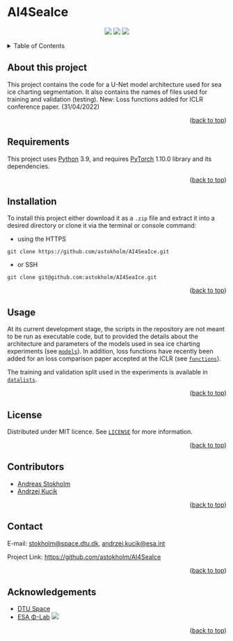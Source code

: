 # AI4SeaIce

<p align="center">
<a href="https://github.com/astokholm/AI4SeaIce/graphs/contributors">
        <img src="https://img.shields.io/badge/contributors-2-green" /></a>
<a href="https://github.com/astokholm/AI4SeaIce/">
        <img src="https://img.shields.io/badge/version-0.1.0-blue" /></a>
<a href="https://github.com/astokholm/AI4SeaIce/LICENSE">
        <img src="https://img.shields.io/badge/license-MIT-green" /></a>
</p>

<details>
<summary>Table of Contents</summary>
<ol>
<li><a href="#about-this-project">About This Project</a></li>
<li><a href="#requireents">Requirements</a></li>
<li><a href="#installation">Installation</a></li>
<li><a href="#usage">Usage</a></li>
<li><a href="#license">License</a></li>
<li><a href="#contact">Contact</a></li>
<li><a href="#acknowledgements">Acknowledgements</a></li>
</ol>
</details>

## About this project

This project contains the code for a U-Net model architecture used for sea ice charting segmentation. It also 
contains the names of files used for training and validation (testing).
New: Loss functions added for ICLR conference paper. (31/04/2022)

<p align="right">(<a href="#top">back to top</a>)</p>

## Requirements
This project uses [Python](https://www.python.org/) 3.9, and requires [PyTorch](https://www.pytorch.org/) 1.10.0 
library and its dependencies.

<p align="right">(<a href="#top">back to top</a>)</p>

## Installation

To install this project either download it as a `.zip` file and extract it into
a desired directory or clone it via the terminal or console command:

* using the HTTPS

```shell
git clone https://github.com/astokholm/AI4SeaIce.git
```

* or SSH

```shell
git clone git@github.com:astokholm/AI4SeaIce.git
```

<p align="right">(<a href="#top">back to top</a>)</p>

## Usage
At its current development stage, the scripts in the repository are not meant to be run as executable code, but to 
provided the details about the architecture and parameters of the models used in sea ice charting experiments (see 
[`models`](./models)). In addition, loss functions have recently been added for an loss comparison paper accepted at the ICLR (see [`functions`](./functions)). 

The training and validation split used in the experiments is available in [`datalists`](./datalists).

<p align="right">(<a href="#top">back to top</a>)</p>

## License
Distributed
under MIT licence. See [`LICENSE`](./LICENSE) for more information.

<p align="right">(<a href="#top">back to top</a>)</p>

## Contributors

* [Andreas Stokholm](https://github.com/astokholm/)
* [Andrzej Kucik](https://github.com/AndrzejKucik/)

<p align="right">(<a href="#top">back to top</a>)</p>

## Contact

E-mail: [stokholm@space.dtu.dk](mailto:stokholm@space.dtu.dk),  [andrzej.kucik@esa.int](mailto:andrzej.kucik@esa.int)

Project Link: <https://github.com/astokholm/AI4SeaIce>

<p align="right">(<a href="#top">back to top</a>)</p>

## Acknowledgements

* [DTU Space](https://www.space.dtu.dk/)
* [ESA &Phi;-Lab](https://philab.phi.esa.int/) <a href="https://github.com/ESA-PhiLab">
        <img src="https://img.shields.io/badge/GitHub-100000?style=for-the-badge&logo=github&logoColor=white" /></a>

<p align="right">(<a href="#top">back to top</a>)</p>
